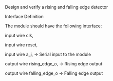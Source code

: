 Design and verify a rising and falling edge detector


Interface Definition

The module should have the following interface:


input     wire    clk,

input     wire    reset,

input     wire    a_i,            -> Serial input to the module

output    wire    rising_edge_o,  -> Rising edge output

output    wire    falling_edge_o  -> Falling edge output